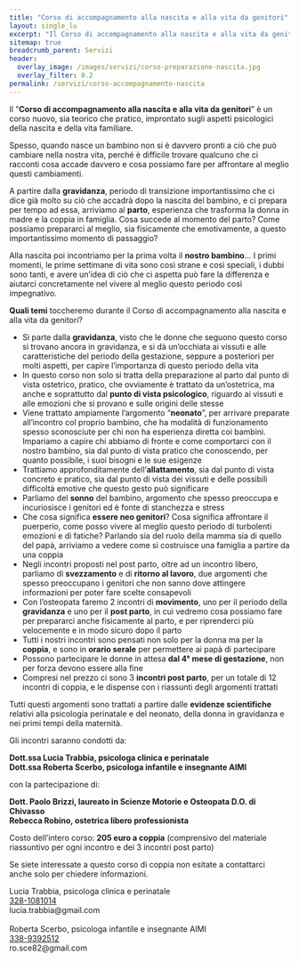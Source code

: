 ```yaml
---
title: "Corso di accompagnamento alla nascita e alla vita da genitori"
layout: single_lu
excerpt: "Il Corso di accompagnamento alla nascita e alla vita da genitori è un corso nuovo, sia teorico che pratico, improntato sugli aspetti psicologici della nascita e della vita familiare"
sitemap: true
breadcrumb_parent: Servizi
header:
  overlay_image: /images/servizi/corso-preparazione-nascita.jpg
  overlay_filter: 0.2
permalink: /servizi/corso-accompagnamento-nascita
---
```

Il “**Corso di accompagnamento alla nascita e alla vita da genitori**” è un corso nuovo, sia teorico che pratico, improntato sugli aspetti psicologici della nascita e della vita familiare.

Spesso, quando nasce un bambino non si è davvero pronti a ciò che può cambiare nella nostra vita, perché è difficile trovare qualcuno che ci racconti cosa accade davvero e cosa possiamo fare per affrontare al meglio questi cambiamenti.

A partire dalla **gravidanza**, periodo di transizione importantissimo che ci dice già molto su ciò che accadrà dopo la nascita del bambino, e ci prepara per tempo ad essa, arriviamo al **parto**, esperienza che trasforma la donna in madre e la coppia in famiglia. Cosa succede al momento del parto? Come possiamo prepararci al meglio, sia fisicamente che emotivamente, a questo importantissimo momento di passaggio?

Alla nascita poi incontriamo per la prima volta il **nostro bambino**... I primi momenti, le prime settimane di vita sono così strane e così speciali, i dubbi sono tanti, e avere un’idea di ciò che ci aspetta può fare la differenza e aiutarci concretamente nel vivere al meglio questo periodo così impegnativo.

**Quali temi** toccheremo durante il Corso di accompagnamento alla nascita e alla vita da genitori?

+ Si parte dalla **gravidanza**, visto che le donne che seguono questo corso si trovano ancora in gravidanza, e si dà un’occhiata ai vissuti e alle caratteristiche del periodo della gestazione, seppure a posteriori per molti aspetti, per capire l’importanza di questo periodo della vita
+ In questo corso non solo si tratta della preparazione al parto dal punto di vista ostetrico, pratico, che ovviamente è trattato da un’ostetrica, ma anche e soprattutto dal **punto di vista psicologico**, riguardo ai vissuti e alle emozioni che si provano e sulle origini delle stesse
+ Viene trattato ampiamente l’argomento “**neonato**”, per arrivare preparate all’incontro col proprio bambino, che ha modalità di funzionamento spesso sconosciute per chi non ha esperienza diretta coi bambini. Impariamo a capire chi abbiamo di fronte e come comportarci con il nostro bambino, sia dal punto di vista pratico che conoscendo, per quanto possibile, i suoi bisogni e le sue esigenze
+ Trattiamo approfonditamente dell’**allattamento**, sia dal punto di vista concreto e pratico, sia dal punto di vista dei vissuti e delle possibili difficoltà emotive che questo gesto può significare
+ Parliamo del **sonno** del bambino, argomento che spesso preoccupa e incuriosisce i genitori ed è fonte di stanchezza e stress
+ Che cosa significa **essere neo genitori**? Cosa significa affrontare il puerperio, come posso vivere al meglio questo periodo di turbolenti emozioni e di fatiche? Parlando sia del ruolo della mamma sia di quello del papà, arriviamo a vedere come si costruisce una famiglia a partire da una coppia
+ Negli incontri proposti nel post parto, oltre ad un incontro libero, parliamo di **svezzamento** e di **ritorno al lavoro**, due argomenti che spesso preoccupano i genitori che non sanno dove attingere informazioni per poter fare scelte consapevoli
+ Con l’osteopata faremo 2 incontri di **movimento**, uno per il periodo della **gravidanza** e uno per il **post parto**, in cui vedremo cosa possiamo fare per prepararci anche fisicamente al parto, e per riprenderci più velocemente e in modo sicuro dopo il parto
+ Tutti i nostri incontri sono pensati non solo per la donna ma per la **coppia**, e sono in **orario serale** per permettere ai papà di partecipare
+ Possono partecipare le donne in attesa **dal 4° mese di gestazione**, non per forza devono essere alla fine
+ Compresi nel prezzo ci sono 3 **incontri post parto**, per un totale di 12 incontri di coppia, e le dispense con i riassunti degli argomenti trattati 

Tutti questi argomenti sono trattati a partire dalle **evidenze scientifiche** relativi alla psicologia perinatale e del neonato, della donna in gravidanza e nei primi tempi della maternità.

Gli incontri saranno condotti da: 

**Dott.ssa Lucia Trabbia, psicologa clinica e perinatale**<br>
**Dott.ssa Roberta Scerbo, psicologa infantile e insegnante AIMI**

con la partecipazione di:

**Dott. Paolo Brizzi, laureato in Scienze Motorie e Osteopata D.O. di Chivasso**<br>
**Rebecca Robino, ostetrica libero professionista**

Costo dell’intero corso: **205 euro a coppia** (comprensivo del materiale riassuntivo per ogni incontro e dei 3 incontri post parto)

Se siete interessate a questo corso di coppia non esitate a contattarci anche solo per chiedere informazioni.

>
Lucia Trabbia, psicologa clinica e perinatale<br><a href="tel:+39 328 108 1014">328-1081014</a><br>&#108;&#117;&#099;&#105;&#097;&#046;&#116;&#114;&#097;&#098;&#098;&#105;&#097;&#064;&#103;&#109;&#097;&#105;&#108;&#046;&#099;&#111;&#109;<br><br>Roberta Scerbo, psicologa infantile e insegnante AIMI<br><a href="tel:+39 338 939 2512">338-9392512</a><br>ro&#46;&#115;ce82&#64;&#103;ma&#105;l&#46;&#99;om
